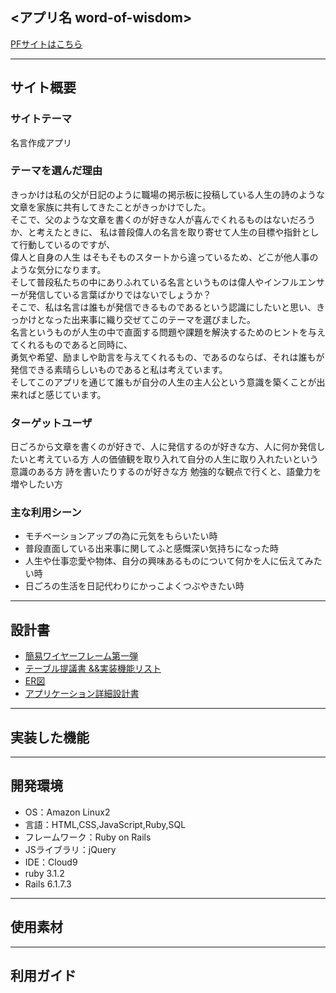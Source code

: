 ## <アプリ名 word-of-wisdom>
[PFサイトはこちら]()
***

## サイト概要
### サイトテーマ
  名言作成アプリ


### テーマを選んだ理由
きっかけは私の父が日記のように職場の掲示板に投稿している人生の詩のような文章を家族に共有してきたことがきっかけでした。
<br>そこで、父のような文章を書くのが好きな人が喜んでくれるものはないだろうか、と考えたときに、
私は普段偉人の名言を取り寄せて人生の目標や指針として行動しているのですが、<br>偉人と自身の人生
はそもそものスタートから違っているため、どこが他人事のような気分になります。<br>そして普段私たちの中にありふれている名言というものは偉人やインフルエンサーが発信している言葉ばかりではないでしょうか？
<br>そこで、私は名言は誰もが発信できるものであるという認識にしたいと思い、きっかけとなった出来事に織り交ぜてこのテーマを選びました。
<br>名言というものが人生の中で直面する問題や課題を解決するためのヒントを与えてくれるものであると同時に、<br>
勇気や希望、励ましや助言を与えてくれるもの、であるのならば、それは誰もが発信できる素晴らしいものであると私は考えています。
<br>そしてこのアプリを通じて誰もが自分の人生の主人公という意識を築くことが出来ればと感じています。

### ターゲットユーザ
日ごろから文章を書くのが好きで、人に発信するのが好きな方、人に何か発信したいと考えている方
人の価値観を取り入れて自分の人生に取り入れたいという意識のある方
詩を書いたりするのが好きな方
勉強的な観点で行くと、語彙力を増やしたい方



### 主な利用シーン
- モチベーションアップの為に元気をもらいたい時
- 普段直面している出来事に関してふと感慨深い気持ちになった時
- 人生や仕事恋愛や物体、自分の興味あるものについて何かを人に伝えてみたい時
- 日ごろの生活を日記代わりにかっこよくつぶやきたい時


***

## 設計書
- [簡易ワイヤーフレーム第一弾](https://www.figma.com/file/ekLzd1NiLaOsSZ929IJ2Xk/Portfolio?t=8s611O2LzlyUUZss-1)
- [テーブル提議書 &&実装機能リスト](https://docs.google.com/spreadsheets/d/1pXixt_M5REF4go4DVeI9NFJd9-MPm2698JQHg8hti_0/edit?usp=sharing)
- [ER図](https://drive.google.com/file/d/1GXc9kyg_ufNV5CZcMbAgEuJYHOg9XCJ3/view?usp=sharing)
- [アプリケーション詳細設計書](https://docs.google.com/spreadsheets/d/1K3YVMxReDjh8m90Wpum0JrMm8j2MxnbR3lsJC6TFndw/edit?usp=sharing)

***

## 実装した機能

***
## 開発環境
- OS：Amazon Linux2
- 言語：HTML,CSS,JavaScript,Ruby,SQL
- フレームワーク：Ruby on Rails
- JSライブラリ：jQuery
- IDE：Cloud9
- ruby 3.1.2
- Rails 6.1.7.3

***
## 使用素材


***
## 利用ガイド
